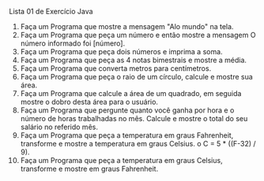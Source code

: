 Lista 01 de Exercício Java


1.	Faça um Programa que mostre a mensagem "Alo mundo" na tela.
2.	Faça um Programa que peça um número e então mostre a mensagem O número informado foi [número].
3.	Faça um Programa que peça dois números e imprima a soma.
4.	Faça um Programa que peça as 4 notas bimestrais e mostre a média.
5.	Faça um Programa que converta metros para centímetros.
6.	Faça um Programa que peça o raio de um círculo, calcule e mostre sua área.
7.	Faça um Programa que calcule a área de um quadrado, em seguida mostre o dobro desta área para o usuário.
8.	Faça um Programa que pergunte quanto você ganha por hora e o número de horas trabalhadas no mês. Calcule e mostre o total do seu salário no referido mês.
9.	Faça um Programa que peça a temperatura em graus Fahrenheit, transforme e mostre a temperatura em graus Celsius.
o	C = 5 * ((F-32) / 9).
10.	Faça um Programa que peça a temperatura em graus Celsius, transforme e mostre em graus Fahrenheit.
